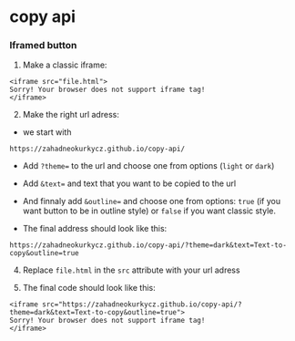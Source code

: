 # copy api

### Iframed button
1) Make a classic iframe:

```
<iframe src="file.html">
Sorry! Your browser does not support iframe tag!
</iframe>
```

2) Make the right url adress:
- we start with 
```
https://zahadneokurkycz.github.io/copy-api/
```

- Add `?theme=` to the url and choose one from options (`light` or `dark`)

- Add `&text=` and text that you want to be copied to the url

- And finnaly add `&outline=` and choose one from options: `true` (if
you want button to be in outline style) or `false` if you want classic style.

- The final address should look like this:
```
https://zahadneokurkycz.github.io/copy-api/?theme=dark&text=Text-to-copy&outline=true
```

4) Replace `file.html` in the `src` attribute with your url adress

5) The final code should look like this:
```
<iframe src="https://zahadneokurkycz.github.io/copy-api/?theme=dark&text=Text-to-copy&outline=true">
Sorry! Your browser does not support iframe tag!
</iframe>
```
